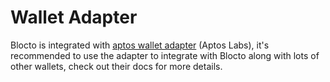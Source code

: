# Wallet Adapter

Blocto is integrated with [aptos wallet adapter](https://github.com/aptos-labs/aptos-wallet-adapter) (Aptos Labs), it's recommended to use the adapter to integrate with Blocto along with lots of other wallets, check out their docs for more details.
